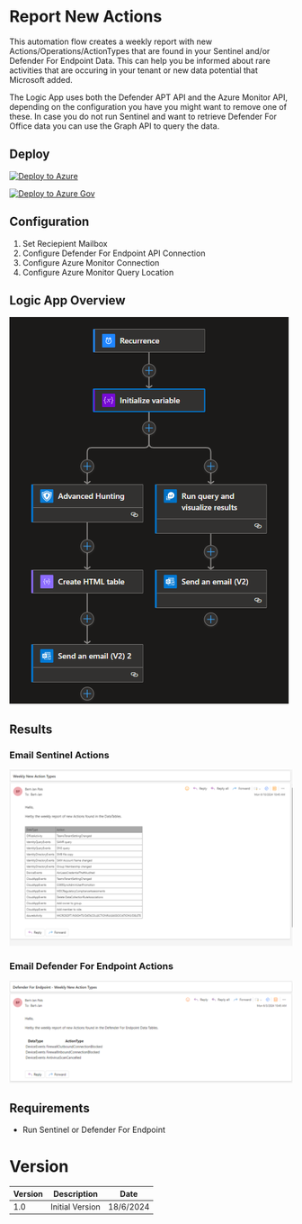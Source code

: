 # Report New Actions
This automation flow creates a weekly report with new Actions/Operations/ActionTypes that are found in your Sentinel and/or Defender For Endpoint Data. This can help you be informed about rare activities that are occuring in your tenant or new data potential that Microsoft added.

The Logic App uses both the Defender APT API and the Azure Monitor API, depending on the configuration you have you might want to remove one of these. In case you do not run Sentinel and want to retrieve Defender For Office data you can use the Graph API to query the data.

## Deploy
[![Deploy to Azure](https://aka.ms/deploytoazurebutton)](https://portal.azure.com/#create/Microsoft.Template/uri/https%3A%2F%2Fraw.githubusercontent.com%2FBert-JanP%2FSentinel-Automation%2Fmain%2FReport%2520New%2520Actions%2Fazuredeploy.json)

[![Deploy to Azure Gov](https://aka.ms/deploytoazuregovbutton)](https://portal.azure.com/#create/Microsoft.Template/uri/https%3A%2F%2Fraw.githubusercontent.com%2FBert-JanP%2FSentinel-Automation%2Fmain%2FReport%2520New%2520Actions%2Fazuredeploy.json)

## Configuration
1. Set Reciepient Mailbox
2. Configure Defender For Endpoint API Connection
3. Configure Azure Monitor Connection
4. Configure Azure Monitor Query Location

## Logic App Overview
![Alt text](./Images/LogicAppOverview.png)

## Results

### Email Sentinel Actions

![Alt text](./Images/ResultsSentinel.png "Sentinel Results")

### Email Defender For Endpoint Actions
![Alt text](./Images/ResultsDefenderForEndpoint.png "Defender For Endpoint Results")

## Requirements
- Run Sentinel or Defender For Endpoint

# Version
| Version | Description | Date |
| ------- | ---------- | ----- |
| 1.0 | Initial Version | 18/6/2024 |